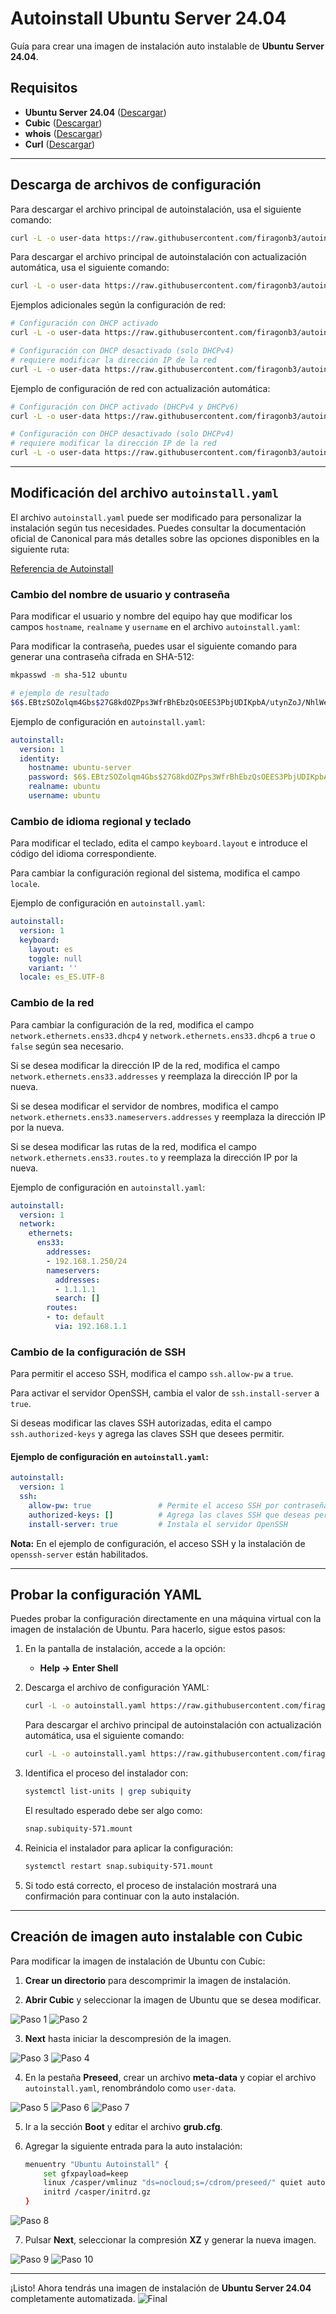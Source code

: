 # Autoinstall Ubuntu Server 24.04

Guía para crear una imagen de instalación auto instalable de **Ubuntu Server 24.04**.

## Requisitos

- **Ubuntu Server 24.04** ([Descargar](https://www.ubuntu.com/download/server))
- **Cubic** ([Descargar](https://github.com/PJ-Singh-001/Cubic))
- **whois** ([Descargar](https://packages.ubuntu.com/noble/whois))
- **Curl** ([Descargar](https://curl.se/download.html))

---

## Descarga de archivos de configuración

Para descargar el archivo principal de autoinstalación, usa el siguiente comando:

```sh
curl -L -o user-data https://raw.githubusercontent.com/firagonb3/autoinstall-ubuntu-server-v24.04/refs/heads/main/autoinstall/autoinstall.yaml
```

Para descargar el archivo principal de autoinstalación con actualización automática, usa el siguiente comando:

```sh
curl -L -o user-data https://raw.githubusercontent.com/firagonb3/autoinstall-ubuntu-server-v24.04/refs/heads/main/autoinstall/autoinstall-upgrade.yaml
```

Ejemplos adicionales según la configuración de red:

```sh
# Configuración con DHCP activado
curl -L -o user-data https://raw.githubusercontent.com/firagonb3/autoinstall-ubuntu-server-v24.04/refs/heads/main/autoinstall/autoinstall-DHCP-on.yaml

# Configuración con DHCP desactivado (solo DHCPv4)
# requiere modificar la dirección IP de la red
curl -L -o user-data https://raw.githubusercontent.com/firagonb3/autoinstall-ubuntu-server-v24.04/refs/heads/main/autoinstall/autoinstall-DHCP-off.yaml
```

Ejemplo de configuración de red con actualización automática:

```sh
# Configuración con DHCP activado (DHCPv4 y DHCPv6)
curl -L -o user-data https://raw.githubusercontent.com/firagonb3/autoinstall-ubuntu-server-v24.04/refs/heads/main/autoinstall/autoinstall-DHCP-on-upgrade.yaml

# Configuración con DHCP desactivado (solo DHCPv4)
# requiere modificar la dirección IP de la red
curl -L -o user-data https://raw.githubusercontent.com/firagonb3/autoinstall-ubuntu-server-v24.04/refs/heads/main/autoinstall/autoinstall-DHCP-off-upgrade.yaml
```

---

## Modificación del archivo `autoinstall.yaml`

El archivo `autoinstall.yaml` puede ser modificado para personalizar la instalación según tus necesidades. Puedes consultar la documentación oficial de Canonical para más detalles sobre las opciones disponibles en la siguiente ruta:

[Referencia de Autoinstall](https://canonical-subiquity.readthedocs-hosted.com/en/latest/reference/autoinstall-reference.html)

### Cambio del nombre de usuario y contraseña

Para modificar el usuario y nombre del equipo hay que modificar los campos `hostname`, `realname` y `username` en el archivo `autoinstall.yaml`:

Para modificar la contraseña, puedes usar el siguiente comando para generar una contraseña cifrada en SHA-512:

```sh
mkpasswd -m sha-512 ubuntu

# ejemplo de resultado
$6$.EBtzSOZolqm4Gbs$27G8kdOZPps3WfrBhEbzQsOEES3PbjUDIKpbA/utynZoJ/NhlWeh3DL.XrDtmZ0t8NbLpRYBXSJJ8GcoPycvi/
```

Ejemplo de configuración en `autoinstall.yaml`:

```yaml
autoinstall:
  version: 1
  identity:
    hostname: ubuntu-server
    password: $6$.EBtzSOZolqm4Gbs$27G8kdOZPps3WfrBhEbzQsOEES3PbjUDIKpbA/utynZoJ/NhlWeh3DL.XrDtmZ0t8NbLpRYBXSJJ8GcoPycvi/
    realname: ubuntu
    username: ubuntu
```

### Cambio de idioma regional y teclado  

Para modificar el teclado, edita el campo `keyboard.layout` e introduce el código del idioma correspondiente.  

Para cambiar la configuración regional del sistema, modifica el campo `locale`.  

Ejemplo de configuración en `autoinstall.yaml`:  

```yaml
autoinstall:
  version: 1
  keyboard:
    layout: es
    toggle: null
    variant: ''
  locale: es_ES.UTF-8
```

### Cambio de la red

Para cambiar la configuración de la red, modifica el campo `network.ethernets.ens33.dhcp4` y `network.ethernets.ens33.dhcp6` a `true` o `false` según sea necesario.  

Si se desea modificar la dirección IP de la red, modifica el campo `network.ethernets.ens33.addresses` y reemplaza la dirección IP por la nueva.  

Si se desea modificar el servidor de nombres, modifica el campo `network.ethernets.ens33.nameservers.addresses` y reemplaza la dirección IP por la nueva.  

Si se desea modificar las rutas de la red, modifica el campo `network.ethernets.ens33.routes.to` y reemplaza la dirección IP por la nueva.  

Ejemplo de configuración en `autoinstall.yaml`:  

```yaml
autoinstall:
  version: 1
  network:
    ethernets:
      ens33:
        addresses:
        - 192.168.1.250/24
        nameservers:
          addresses:
          - 1.1.1.1
          search: []
        routes:
        - to: default
          via: 192.168.1.1
```

### Cambio de la configuración de SSH

Para permitir el acceso SSH, modifica el campo `ssh.allow-pw` a `true`.

Para activar el servidor OpenSSH, cambia el valor de `ssh.install-server` a `true`.

Si deseas modificar las claves SSH autorizadas, edita el campo `ssh.authorized-keys` y agrega las claves SSH que desees permitir.

#### Ejemplo de configuración en `autoinstall.yaml`:

```yaml
autoinstall:
  version: 1
  ssh:
    allow-pw: true               # Permite el acceso SSH por contraseña
    authorized-keys: []          # Agrega las claves SSH que deseas permitir
    install-server: true         # Instala el servidor OpenSSH
```

**Nota:** En el ejemplo de configuración, el acceso SSH y la instalación de `openssh-server` están habilitados.

---

## Probar la configuración YAML

Puedes probar la configuración directamente en una máquina virtual con la imagen de instalación de Ubuntu. Para hacerlo, sigue estos pasos:

1. En la pantalla de instalación, accede a la opción:

   - **Help -> Enter Shell**

2. Descarga el archivo de configuración YAML:

   ```sh
   curl -L -o autoinstall.yaml https://raw.githubusercontent.com/firagonb3/autoinstall-ubuntu-server-v24.04/refs/heads/main/autoinstall/autoinstall.yaml
   ```

   Para descargar el archivo principal de autoinstalación con actualización automática, usa el siguiente comando:

   ```sh
   curl -L -o autoinstall.yaml https://raw.githubusercontent.com/firagonb3/autoinstall-ubuntu-server-v24.04/refs/heads/main/autoinstall/autoinstall-upgrade.yaml
   ```

3. Identifica el proceso del instalador con:

   ```sh
   systemctl list-units | grep subiquity
   ```

   El resultado esperado debe ser algo como:

   ```sh
   snap.subiquity-571.mount
   ```

4. Reinicia el instalador para aplicar la configuración:

   ```sh
   systemctl restart snap.subiquity-571.mount
   ```

5. Si todo está correcto, el proceso de instalación mostrará una confirmación para continuar con la auto instalación.

---

## Creación de imagen auto instalable con Cubic

Para modificar la imagen de instalación de Ubuntu con Cubic:

1. **Crear un directorio** para descomprimir la imagen de instalación.

2. **Abrir Cubic** y seleccionar la imagen de Ubuntu que se desea modificar.

![Paso 1](img/autoinstall-1.png)
![Paso 2](img/autoinstall-2.png)

3. **Next** hasta iniciar la descompresión de la imagen.

![Paso 3](img/autoinstall-3.png)
![Paso 4](img/autoinstall-4.png)

4. En la pestaña **Preseed**, crear un archivo **meta-data** y copiar el archivo `autoinstall.yaml`, renombrándolo como `user-data`.

![Paso 5](img/autoinstall-5.png)
![Paso 6](img/autoinstall-6.png)
![Paso 7](img/autoinstall-7.png)

5. Ir a la sección **Boot** y editar el archivo **grub.cfg**.

6. Agregar la siguiente entrada para la auto instalación:

   ```sh
   menuentry "Ubuntu Autoinstall" {
       set gfxpayload=keep
       linux /casper/vmlinuz "ds=nocloud;s=/cdrom/preseed/" quiet autoinstall ---
       initrd /casper/initrd.gz
   }
   ```
![Paso 8](img/autoinstall-8.png)

7. Pulsar **Next**, seleccionar la compresión **XZ** y generar la nueva imagen.

![Paso 9](img/autoinstall-9.png)
![Paso 10](img/autoinstall-10.png)

---

¡Listo! Ahora tendrás una imagen de instalación de **Ubuntu Server 24.04** completamente automatizada.
![Final](img/autoinstall-11.png)



